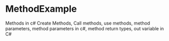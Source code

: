 # MethodExample
Methods in c#
Create Methods, Call methods, use methods, method parameters, method parameters in c#, method return types, out variable in C#
